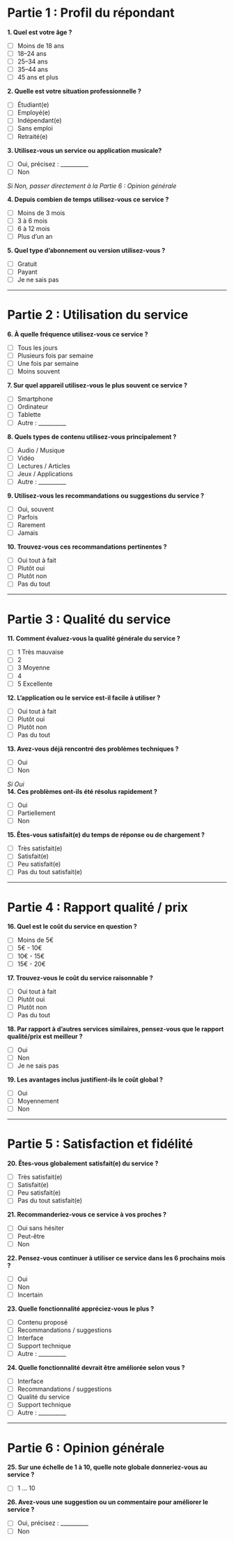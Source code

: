 # Partie 1 : Profil du répondant

**1. Quel est votre âge ?**  
- [ ] Moins de 18 ans  
- [ ] 18–24 ans  
- [ ] 25–34 ans  
- [ ] 35–44 ans  
- [ ] 45 ans et plus  

**2. Quelle est votre situation professionnelle ?**  
- [ ] Étudiant(e)  
- [ ] Employé(e)  
- [ ] Indépendant(e)  
- [ ] Sans emploi  
- [ ] Retraité(e)  

**3. Utilisez-vous un service ou application musicale?**  
- [ ] Oui, précisez : __________  
- [ ] Non  

*Si Non, passer directement à la Partie 6 : Opinion générale*  

**4. Depuis combien de temps utilisez-vous ce service ?**  
- [ ] Moins de 3 mois  
- [ ] 3 à 6 mois  
- [ ] 6 à 12 mois  
- [ ] Plus d’un an  

**5. Quel type d’abonnement ou version utilisez-vous ?**  
- [ ] Gratuit  
- [ ] Payant  
- [ ] Je ne sais pas  

---

# Partie 2 : Utilisation du service

**6. À quelle fréquence utilisez-vous ce service ?**  
- [ ] Tous les jours  
- [ ] Plusieurs fois par semaine  
- [ ] Une fois par semaine  
- [ ] Moins souvent  

**7. Sur quel appareil utilisez-vous le plus souvent ce service ?**  
- [ ] Smartphone  
- [ ] Ordinateur  
- [ ] Tablette  
- [ ] Autre : __________  

**8. Quels types de contenu utilisez-vous principalement ?**  
- [ ] Audio / Musique  
- [ ] Vidéo  
- [ ] Lectures / Articles  
- [ ] Jeux / Applications  
- [ ] Autre : __________  

**9. Utilisez-vous les recommandations ou suggestions du service ?**  
- [ ] Oui, souvent  
- [ ] Parfois  
- [ ] Rarement  
- [ ] Jamais  

**10. Trouvez-vous ces recommandations pertinentes ?**  
- [ ] Oui tout à fait  
- [ ] Plutôt oui  
- [ ] Plutôt non  
- [ ] Pas du tout  

---

# Partie 3 : Qualité du service

**11. Comment évaluez-vous la qualité générale du service ?**  
- [ ] 1 Très mauvaise  
- [ ] 2  
- [ ] 3 Moyenne  
- [ ] 4  
- [ ] 5 Excellente  

**12. L’application ou le service est-il facile à utiliser ?**  
- [ ] Oui tout à fait  
- [ ] Plutôt oui  
- [ ] Plutôt non  
- [ ] Pas du tout  

**13. Avez-vous déjà rencontré des problèmes techniques ?**  
- [ ] Oui  
- [ ] Non  

*Si Oui*  
**14. Ces problèmes ont-ils été résolus rapidement ?**  
- [ ] Oui  
- [ ] Partiellement  
- [ ] Non  

**15. Êtes-vous satisfait(e) du temps de réponse ou de chargement ?**  
- [ ] Très satisfait(e)  
- [ ] Satisfait(e)  
- [ ] Peu satisfait(e)  
- [ ] Pas du tout satisfait(e)  

---

# Partie 4 : Rapport qualité / prix

**16. Quel est le coût du service en question ?**  
- [ ] Moins de 5€  
- [ ] 5€ - 10€ 
- [ ] 10€ - 15€
- [ ] 15€ - 20€ 

**17. Trouvez-vous le coût du service raisonnable ?**  
- [ ] Oui tout à fait  
- [ ] Plutôt oui  
- [ ] Plutôt non  
- [ ] Pas du tout  

**18. Par rapport à d’autres services similaires, pensez-vous que le rapport qualité/prix est meilleur ?**  
- [ ] Oui  
- [ ] Non  
- [ ] Je ne sais pas  

**19. Les avantages inclus justifient-ils le coût global ?**  
- [ ] Oui  
- [ ] Moyennement  
- [ ] Non  

---

# Partie 5 : Satisfaction et fidélité

**20. Êtes-vous globalement satisfait(e) du service ?**  
- [ ] Très satisfait(e)  
- [ ] Satisfait(e)  
- [ ] Peu satisfait(e)  
- [ ] Pas du tout satisfait(e)  

**21. Recommanderiez-vous ce service à vos proches ?**  
- [ ] Oui sans hésiter  
- [ ] Peut-être  
- [ ] Non  

**22. Pensez-vous continuer à utiliser ce service dans les 6 prochains mois ?**  
- [ ] Oui  
- [ ] Non  
- [ ] Incertain  

**23. Quelle fonctionnalité appréciez-vous le plus ?**  
- [ ] Contenu proposé  
- [ ] Recommandations / suggestions  
- [ ] Interface  
- [ ] Support technique  
- [ ] Autre : __________  

**24. Quelle fonctionnalité devrait être améliorée selon vous ?**  
- [ ] Interface  
- [ ] Recommandations / suggestions  
- [ ] Qualité du service  
- [ ] Support technique  
- [ ] Autre : __________  

---

# Partie 6 : Opinion générale

**25. Sur une échelle de 1 à 10, quelle note globale donneriez-vous au service ?**  
- [ ] 1 … 10  

**26. Avez-vous une suggestion ou un commentaire pour améliorer le service ?**  
- [ ] Oui, précisez : __________  
- [ ] Non  
